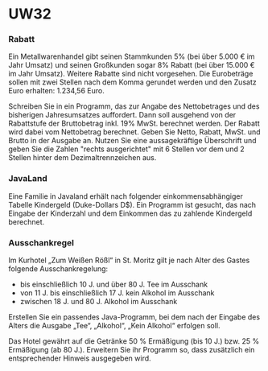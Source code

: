# UW32

### Rabatt

Ein Metallwarenhandel gibt seinen Stammkunden 5% (bei über 5.000 € im Jahr Umsatz) und seinen Großkunden sogar 8% Rabatt (bei über 15.000 € im Jahr Umsatz). Weitere Rabatte sind nicht vorgesehen. Die Eurobeträge sollen mit zwei Stellen nach dem Komma gerundet werden und den Zusatz Euro erhalten: 1.234,56 Euro.

Schreiben Sie in ein Programm, das zur Angabe des Nettobetrages und des bisherigen Jahresumsatzes auffordert. Dann soll ausgehend von der Rabattstufe der Bruttobetrag inkl. 19% MwSt. berechnet werden. Der Rabatt wird dabei vom Nettobetrag berechnet. Geben Sie Netto, Rabatt, MwSt. und Brutto in der Ausgabe an. Nutzen Sie eine aussagekräftige Überschrift und geben Sie die Zahlen "rechts ausgerichtet" mit 6 Stellen vor dem und 2 Stellen hinter dem Dezimaltrennzeichen aus.

### JavaLand

Eine Familie in Javaland erhält nach folgender einkommensabhängiger Tabelle Kindergeld (Duke-Dollars D$). Ein Programm ist gesucht, das nach Eingabe der Kinderzahl und dem Einkommen das zu zahlende Kindergeld berechnet.

### Ausschankregel

Im Kurhotel „Zum Weißen Rößl“ in St. Moritz gilt je nach Alter des Gastes folgende Ausschankregelung:

* bis einschließlich 10 J. und über 80 J. Tee im Ausschank
* von 11 J. bis einschließlich 17 J. kein Alkohol im Ausschank
* zwischen 18 J. und 80 J. Alkohol im Ausschank

Erstellen Sie ein passendes Java-Programm, bei dem nach der Eingabe des Alters die Ausgabe „Tee“, „Alkohol“, „Kein Alkohol“ erfolgen soll.

Das Hotel gewährt auf die Getränke 50 % Ermäßigung (bis 10 J.) bzw. 25 % Ermäßigung (ab 80 J.). Erweitern Sie ihr Programm so, dass zusätzlich ein entsprechender Hinweis ausgegeben wird.
